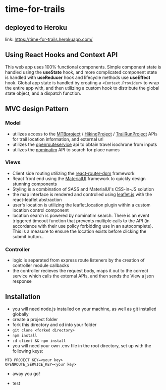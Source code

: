 # time-for-trails

## deployed to Heroku

link: https://time-for-trails.herokuapp.com/

## Using React Hooks and Context API

This web app uses 100% functional components. Simple component state is handled using the **useState** hook, and more complicated component state is handled with **useReducer** hook and lifecycle methods use **useEffect** hook. Global app state is handled by creating a ```<Context.Provider>``` to wrap the entire app with, and then utilizing a custom hook to distribute the global state object, and a dispatch function. 

## MVC design Pattern

### Model

- utilizes access to the [MTBproject](https://www.mtbproject.com/data) / [HikingProject](https://www.hikingproject.com/data) / [TrailRunProject](https://www.trailrunproject.com/data) APIs for trail location information, and external url
- utilizes the [openrouteservice](https://openrouteservice.org/) api to obtain travel isochrone from inputs
- utilizes the [nominatim](https://nominatim.openstreetmap.org/) API to search for place names 

### Views

- Client side routing utilizing the [react-router-dom]() framework
- React front end using the [MaterialUI](https://material-ui.com/) framework to quickly design stunning components
- Styling is a combination of SASS and MaterialUI's CSS-in-JS solution
- the map interface is rendered and controlled using [leaflet.js](https://leafletjs.com/) with the react-leaflet abstraction
- user's location is utilizing the leaflet.location plugin within a custom location control component
- location search is powered by nominatim search.  There is an event triggered timeout function that prevents multiple calls to the API (in accordance with their use policy forbidding use in an autocomplete). This is a measure to ensure the location exists before clicking the submit button...

### Controller

- logic is separated from express route listeners by the creation of controller module callbacks
- the controller recieves the request body, maps it out to the correct service which calls the external APIs, and then sends the View a json response

## Installation

- you will need node.js installed on your machine, as well as git installed globally
- create a project folder
- fork this directory and cd into your folder
- ```git clone <forked directory>```
- ```npm install```
- ```cd client && npm install```
- you will need your own .env file in the root directory, set up with the following keys:
```
MTB_PROJECT_KEY=<your key>
OPENROUTE_SERVICE_KEY=<your key>
```
- away you go!

- test

